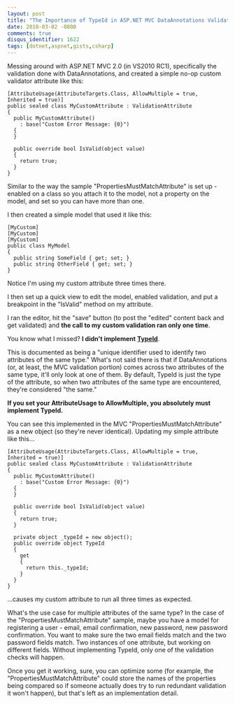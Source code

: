 ```yaml
---
layout: post
title: "The Importance of TypeId in ASP.NET MVC DataAnnotations Validation Attributes"
date: 2010-03-02 -0800
comments: true
disqus_identifier: 1622
tags: [dotnet,aspnet,gists,csharp]
---
```

Messing around with ASP.NET MVC 2.0 (in VS2010 RC1), specifically the
validation done with DataAnnotations, and created a simple no-op custom
validator attribute like this:

    [AttributeUsage(AttributeTargets.Class, AllowMultiple = true, Inherited = true)]
    public sealed class MyCustomAttribute : ValidationAttribute
    {
      public MyCustomAttribute()
        : base("Custom Error Message: {0}")
      {
      }

      public override bool IsValid(object value)
      {
        return true;
      }
    }

Similar to the way the sample "PropertiesMustMatchAttribute" is set up -
enabled on a class so you attach it to the model, not a property on the
model, and set so you can have more than one.

I then created a simple model that used it like this:

    [MyCustom]
    [MyCustom]
    [MyCustom]
    public class MyModel
    {
      public string SomeField { get; set; }
      public string OtherField { get; set; }
    }

Notice I'm using my custom attribute three times there.

I then set up a quick view to edit the model, enabled validation, and
put a breakpoint in the "IsValid" method on my attribute.

I ran the editor, hit the "save" button (to post the "edited" content
back and get validated) and **the call to my custom validation ran only
one time**.

You know what I missed? **I didn't
implement** [**TypeId**](http://msdn.microsoft.com/en-us/library/system.attribute.typeid.aspx).

This is documented as being a "unique identifier used to identify two
attributes of the same type." What's not said there is that if
DataAnnotations (or, at least, the MVC validation portion) comes across
two attributes of the same type, it'll only look at one of them. By
default, TypeId is just the type of the attribute, so when two
attributes of the same type are encountered, they're considered "the
same."

**If you set your AttributeUsage to AllowMultiple, you absolutely must
implement TypeId.**

You can see this implemented in the MVC "PropertiesMustMatchAttribute"
as a new object (so they're never identical). Updating my simple
attribute like this...

    [AttributeUsage(AttributeTargets.Class, AllowMultiple = true, Inherited = true)]
    public sealed class MyCustomAttribute : ValidationAttribute
    {
      public MyCustomAttribute()
        : base("Custom Error Message: {0}")
      {
      }

      public override bool IsValid(object value)
      {
        return true;
      }

      private object _typeId = new object();
      public override object TypeId
      {
        get
        {
          return this._typeId;
        }
      }
    }

...causes my custom attribute to run all three times as expected.

What's the use case for multiple attributes of the same type? In the
case of the "PropertiesMustMatchAttribute" sample, maybe you have a
model for registering a user - email, email confirmation, new password,
new password confirmation. You want to make sure the two email fields
match and the two password fields match. Two instances of one attribute,
but working on different fields. Without implementing TypeId, only one
of the validation checks will happen.

Once you get it working, sure, you can optimize some (for example, the
"PropertiesMustMatchAttribute" could store the names of the properties
being compared so if someone actually does try to run redundant
validation it won't happen), but that's left as an implementation
detail.
